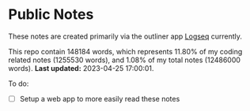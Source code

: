 # Public Notes

These notes are created primarily via the outliner app [Logseq](https://github.com/logseq/logseq) currently.

This repo contain 148184 words, which represents 11.80% of my coding related notes (1255530 words), and 1.08% of my total notes (12486000 words). **Last updated:** 2023-04-25 17:00:01. 

To do:

- [ ] Setup a web app to more easily read these notes
